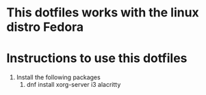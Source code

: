 # This dotfiles works with the linux distro Fedora 
# Instructions to use this dotfiles
1. Install the following packages
	1. dnf install xorg-server i3 alacritty
